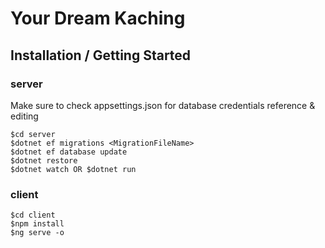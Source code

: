 # Your Dream Kaching

## Installation / Getting Started

### server

Make sure to check appsettings.json for database credentials reference & editing

```
$cd server
$dotnet ef migrations <MigrationFileName>
$dotnet ef database update
$dotnet restore
$dotnet watch OR $dotnet run
```

### client

```
$cd client
$npm install
$ng serve -o
```
